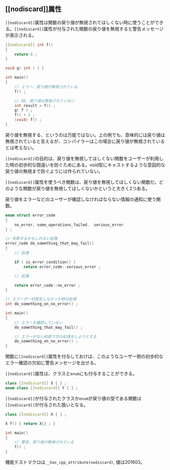 ## [[nodiscard]]属性

`[[nodiscard]]`属性は関数の戻り値が無視されてほしくない時に使うことができる。`[[nodiscard]]`属性が付与された関数の戻り値を無視すると警告メッセージが表示される。


~~~cpp
[[nodiscard]] int f()
{
    return 0 ;
}

void g( int ) { }

int main()
{
    // エラー、戻り値が無視されている
    f() ;

    // OK、戻り値は無視されていない
    int result = f() ;
    g( f ) ;
    f() + 1 ;
    (void) f() ;
}
~~~

戻り値を無視する、というのは万能ではない。上の例でも、意味的には戻り値は無視されていると言えるが、コンパイラーはこの場合に戻り値が無視されているとは考えない。

`[[nodiscard]]`の目的は、戻り値を無視してほしくない関数をユーザーが利用した時の初歩的な間違いを防ぐためにある。void型にキャストするような意図的な戻り値の無視まで防ぐようには作られていない。


`[[nodiscard]]`属性を使うべき関数は、戻り値を無視してほしくない関数だ。どのような関数が戻り値を無視してほしくないかというと大きく2つある。


戻り値をエラーなどのユーザーが確認しなければならない情報の通知に使う関数。

~~~c++
enum struct error_code
{
    no_error, some_operations_failed,  serious_error
} ;

// 失敗するかもしれない処理
error_code do_something_that_may_fail()
{
    // 処理

    if ( is_error_condition() )
        return error_code::serious_error ;

    // 処理

    return error_code::no_error ;
}

// エラーが一切発生しなかった時の処理
int do_something_on_no_error() ;

int main()
{
    // エラーを確認していない
    do_something_that_may_fail() ;

    // エラーがない前提で次の処理をしようとする
    do_something_on_no_error() ;
}
~~~


関数に`[[nodiscard]]`属性を付与しておけば、このようなユーザー側の初歩的なエラー確認の欠如に警告メッセージを出せる。

`[[nodiscard]]`属性は、クラスと`enum`にも付与することができる。

~~~cpp
class [[nodiscard]] X { } ;
enum class [[nodiscard]] Y { } ;
~~~

`[[nodiscard]]`が付与されたクラスか`enum`が戻り値の型である関数は`[[nodiscard]]`が付与された扱いとなる。

~~~cpp
class [[nodiscard]] X { } ;

X f() { return X{} ; } 

int main()
{
    // 警告、戻り値が無視されている
    f() ;
}
~~~

機能テストマクロは`__has_cpp_attribute(nodiscard)`, 値は201603。

